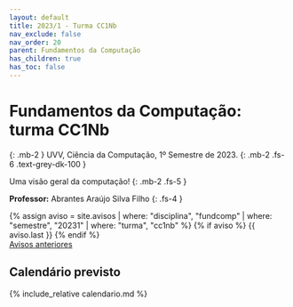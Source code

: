 ```yaml
---
layout: default
title: 2023/1 - Turma CC1Nb
nav_exclude: false
nav_order: 20
parent: Fundamentos da Computação
has_children: true
has_toc: false
---
```


# **Fundamentos da Computação: turma CC1Nb**
{: .mb-2 }
UVV, Ciência da Computação, 1º Semestre de 2023.
{: .mb-2 .fs-6 .text-grey-dk-100 }

Uma visão geral da computação!
{: .mb-2 .fs-5 }

**Professor:** Abrantes Araújo Silva Filho
{: .fs-4 }

<div class="d-flex">
  <div class="flex-justify-start" style="flex-grow: 1">
  {% assign aviso = site.avisos
     | where: "disciplina", "fundcomp"
     | where: "semestre", "20231"
     | where: "turma", "cc1nb" %}
  {% if aviso %}
    {{ aviso.last }}
  {% endif %}
  </div>
</div>
<div style="flex-grow: 0">
  <a href="{{ page.dir }}avisos" class="btn btn-outline">Avisos anteriores</a>
</div>

## Calendário previsto

{% include_relative calendario.md %}
